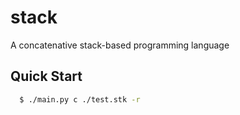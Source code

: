 # stack

A concatenative stack-based programming language

## Quick Start

```sh
  $ ./main.py c ./test.stk -r
```
